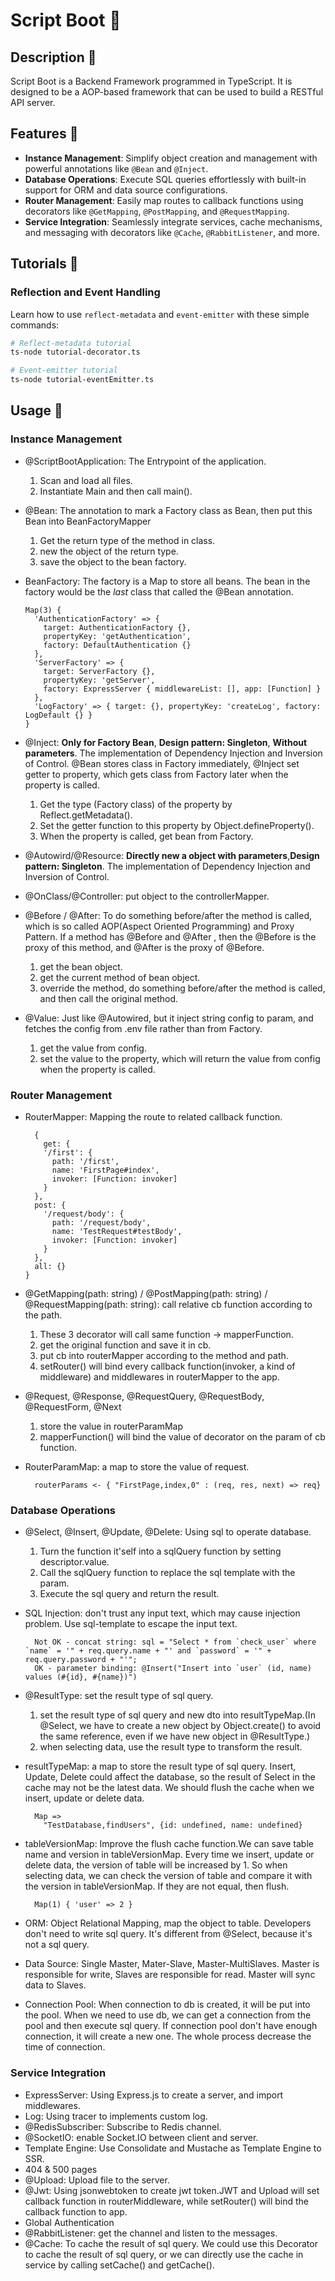 
# Script Boot 🚀

## Description 📝
Script Boot is a Backend Framework programmed in TypeScript. It is designed to be a AOP-based framework that can be used to build a RESTful API server.

## Features 🌟
- **Instance Management**: Simplify object creation and management with powerful annotations like `@Bean` and `@Inject`.
- **Database Operations**: Execute SQL queries effortlessly with built-in support for ORM and data source configurations.
- **Router Management**: Easily map routes to callback functions using decorators like `@GetMapping`, `@PostMapping`, and `@RequestMapping`.
- **Service Integration**: Seamlessly integrate services, cache mechanisms, and messaging with decorators like `@Cache`, `@RabbitListener`, and more.

## Tutorials 📘
### Reflection and Event Handling
Learn how to use `reflect-metadata` and `event-emitter` with these simple commands:

```bash
# Reflect-metadata tutorial
ts-node tutorial-decorator.ts

# Event-emitter tutorial
ts-node tutorial-eventEmitter.ts
```

## Usage 🚦
### **Instance Management**
- @ScriptBootApplication: The Entrypoint of the application.
  1. Scan and load all files.
  2. Instantiate Main and then call main().

- @Bean: The annotation to mark a Factory class as Bean, then put this Bean into BeanFactoryMapper
  1. Get the return type of the method in class.
  2. new the object of the return type.
  3. save the object to the bean factory.

- BeanFactory: The factory is a Map to store all beans. The bean in the factory would be the _last_ class that called the @Bean annotation.
  ```
  Map(3) {
    'AuthenticationFactory' => {
      target: AuthenticationFactory {},
      propertyKey: 'getAuthentication',
      factory: DefaultAuthentication {}
    },
    'ServerFactory' => {
      target: ServerFactory {},
      propertyKey: 'getServer',
      factory: ExpressServer { middlewareList: [], app: [Function] }
    },
    'LogFactory' => { target: {}, propertyKey: 'createLog', factory: LogDefault {} }
  }
  ```

- @Inject: **Only for Factory Bean**, **Design pattern: Singleton**, **Without parameters**. The implementation of Dependency Injection and Inversion of Control. @Bean stores class in Factory immediately, @Inject set getter to property, which gets class from Factory later when the property is called.
  1. Get the type (Factory class) of the property by Reflect.getMetadata().
  2. Set the getter function to this property by Object.defineProperty().
  3. When the property is called, get bean from Factory.

- @Autowird/@Resource: **Directly new a object with parameters**,**Design pattern: Singleton**. The implementation of Dependency Injection and Inversion of Control.


- @OnClass/@Controller: put object to the controllerMapper.

- @Before / @After: To do something before/after the method is called, which is so called AOP(Aspect Oriented Programming) and Proxy Pattern. If a method has @Before and @After , then the @Before is the proxy of this method, and @After is the proxy of @Before.
  1. get the bean object.
  2. get the current method of bean object.
  3. override the method, do something before/after the method is called, and then call the original method.


- @Value: Just like @Autowired, but it inject string config to param, and fetches the config from .env file rather than from Factory.
  1. get the value from config.
  2. set the value to the property, which will return the value from config when the property is called.



### **Router Management**

- RouterMapper: Mapping the route to related callback function.
  ```
    {
      get: {
      '/first': {
        path: '/first',
        name: 'FirstPage#index',
        invoker: [Function: invoker]
      }
    },
    post: {
      '/request/body': {
        path: '/request/body',
        name: 'TestRequest#testBody',
        invoker: [Function: invoker]
      }
    },
    all: {}
  }
  ```

- @GetMapping(path: string) / @PostMapping(path: string) / @RequestMapping(path: string): call relative cb function according to the path.
  1. These 3 decorator will call same function -> mapperFunction.
  2. get the original function and save it in cb.
  3. put cb into routerMapper according to the method and path.
  4. setRouter() will bind every callback function(invoker, a kind of middleware) and middlewares in routerMapper to the app.

- @Request, @Response, @RequestQuery, @RequestBody, @RequestForm, @Next
  1. store the value in routerParamMap
  2. mapperFunction() will bind the value of decorator on the param of cb function.

- RouterParamMap: a map to store the value of request.
  ```
    routerParams <- { "FirstPage,index,0" : (req, res, next) => req}
  ```

### **Database Operations**

- @Select, @Insert, @Update, @Delete: Using sql to operate database.
  1. Turn the function it'self into a sqlQuery function by setting descriptor.value.
  2. Call the sqlQuery function to replace the sql template with the param.
  3. Execute the sql query and return the result.

- SQL Injection: don't trust any input text, which may cause injection problem. Use sql-template to escape the input text.
  ```
    Not OK - concat string: sql = "Select * from `check_user` where `name` = '" + req.query.name + "' and `password` = '" + req.query.password + "'";
    OK - parameter binding: @Insert("Insert into `user` (id, name) values (#{id}, #{name})")
  ```

- @ResultType: set the result type of sql query.
  1. set the result type of sql query and new dto into resultTypeMap.(In @Select, we have to create a new object by Object.create() to avoid the same reference, even if we have new object in @ResultType.)
  2. when selecting data, use the result type to transform the result.

- resultTypeMap: a map to store the result type of sql query.
Insert, Update, Delete could affect the database, so the result of Select in the cache may not be the latest data. We should flush the cache when we insert, update or delete data.
  ```
    Map => 
      "TestDatabase,findUsers", {id: undefined, name: undefined}
  ```

- tableVersionMap: Improve the flush cache function.We can save table name and version in tableVersionMap. Every time we insert, update or delete data, the version of table will be increased by 1. So when selecting data, we can check the version of table and compare it with the version in tableVersionMap. If they are not equal, then flush.
  ```
    Map(1) { 'user' => 2 }
  ```


- ORM: Object Relational Mapping, map the object to table. Developers don't need to write sql query. It's different from @Select, because it's not a sql query.

- Data Source: Single Master, Mater-Slave, Master-MultiSlaves. Master is responsible for write, Slaves are responsible for read. Master will sync data to Slaves.

- Connection Pool: When connection to db is created, it will be put into the pool. When we need to use db, we can get a connection from the pool and then execute sql query. If connection pool don't have enough connection, it will create a new one. The whole process decrease the time of connection.

### **Service Integration**
- ExpressServer: Using Express.js to create a server, and import middlewares.
- Log: Using tracer to implements custom log.
- @RedisSubscriber: Subscribe to Redis channel.
- @SocketIO: enable Socket.IO between client and server.
- Template Engine: Use Consolidate and Mustache as Template Engine to SSR.
- 404 & 500 pages 
- @Upload: Upload file to the server.
- @Jwt: Using jsonwebtoken to create jwt token.JWT and Upload will set callback function in routerMiddleware, while setRouter() will bind the callback function to app.
- Global Authentication
- @RabbitListener: get the channel and listen to the messages.
- @Cache: To cache the result of sql query. We could use this Decorator to cache the result of sql query, or we can directly use the cache in service by calling setCache() and getCache().
